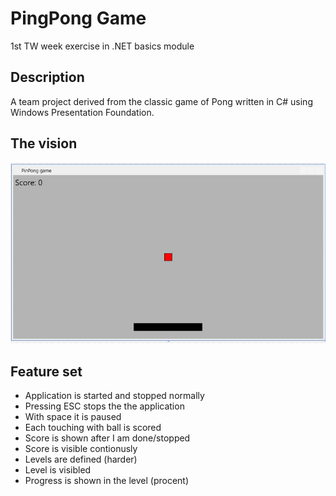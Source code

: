 # PingPong Game

1st TW week exercise in .NET basics module

## Description

A team project derived from the classic game of Pong written in C# using Windows Presentation Foundation.

## The vision

![vision](documentation/ping-pong-game.jpg)

## Feature set

* Application is started and stopped normally
* Pressing ESC stops the the application
* With space it is paused
* Each touching with ball is scored
* Score is shown after I am done/stopped
* Score is visible contionusly
* Levels are defined (harder)
* Level is visibled
* Progress is shown in the level (procent)